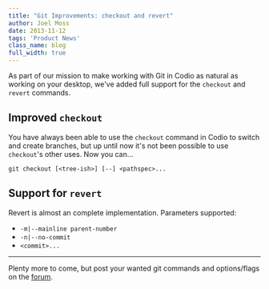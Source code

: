 ```yaml
---
title: "Git Improvements: checkout and revert"
author: Joel Moss
date: 2013-11-12
tags: 'Product News'
class_name: blog
full_width: true
---
```


As part of our mission to make working with Git in Codio as natural as working on your desktop, we've added full support for the `checkout` and `revert` commands.

## Improved `checkout`

You have always been able to use the `checkout` command in Codio to switch and create branches, but up until now it's not been possible to use `checkout`'s other uses. Now you can...

`git checkout [<tree-ish>] [--] <pathspec>...`

## Support for `revert`

Revert is almost an complete implementation. Parameters supported:

- `-m|--mainline parent-number`
- `-n|--no-commit`
- `<commit>...`

---

Plenty more to come, but post your wanted git commands and options/flags on the [forum](http://forum.codio.com).